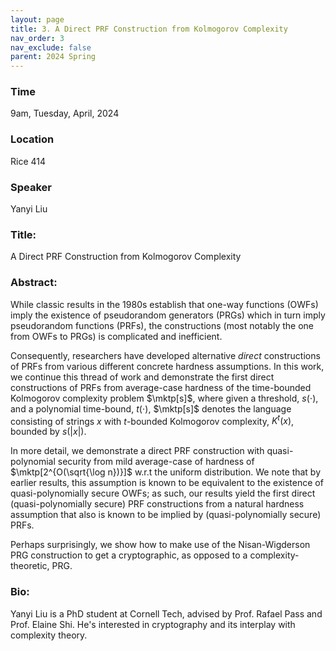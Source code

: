 ```yaml
---
layout: page
title: 3. A Direct PRF Construction from Kolmogorov Complexity
nav_order: 3
nav_exclude: false
parent: 2024 Spring
---
```


### Time
9am, Tuesday, April, 2024

### Location
Rice 414

### Speaker
Yanyi Liu

### Title:
A Direct PRF Construction from Kolmogorov Complexity

### Abstract:
While classic results in the 1980s establish that one-way functions (OWFs) imply the existence of pseudorandom generators (PRGs) which in turn imply pseudorandom functions (PRFs), the constructions (most notably the one from OWFs to PRGs) is complicated and inefficient. $\newcommand{\mktp}{\mathsf{MK}^t\mathsf{P}}$

Consequently, researchers have developed alternative *direct* constructions of PRFs from various different concrete hardness assumptions. 
In this work, we continue this thread of work and demonstrate the first direct constructions of PRFs from average-case hardness of the time-bounded Kolmogorov complexity problem $\mktp[s]$, 
where given a threshold, $s(\cdot)$, and a polynomial time-bound, $t(\cdot)$, $\mktp[s]$ denotes the language consisting of strings $x$ with $t$-bounded Kolmogorov complexity, $K^t(x)$, bounded by $s(|x|)$.

In more detail, we demonstrate a direct PRF construction with quasi-polynomial security from mild average-case of hardness of $\mktp[2^{O(\sqrt{\log n})}]$ w.r.t the uniform distribution. We note that by earlier results, this
assumption is known to be equivalent to the existence of quasi-polynomially secure OWFs; as such, our results yield the first direct (quasi-polynomially secure) PRF constructions from a natural hardness assumption that also is known to be implied by (quasi-polynomially secure) PRFs.

Perhaps surprisingly, we show how to make use of the Nisan-Wigderson PRG construction to get a cryptographic, as opposed to a complexity-theoretic, PRG.

### Bio:
 Yanyi Liu is a PhD student at Cornell Tech, advised by Prof. Rafael Pass and Prof. Elaine Shi. He's interested in cryptography and its interplay with complexity theory.
